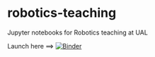 # robotics-teaching
Jupyter notebooks for Robotics teaching at UAL

Launch here ==> [![Binder](https://mybinder.org/badge_logo.svg)](https://mybinder.org/v2/gh/jlblancoc/robotics-teaching/HEAD)


